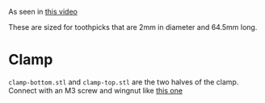 As seen in [this video](https://youtu.be/WcIbPXYy1WY)

These are sized for toothpicks that are 2mm in diameter and 64.5mm long.

# Clamp
`clamp-bottom.stl` and `clamp-top.stl` are the two halves of the clamp. Connect with an M3 screw and wingnut like [this one](https://www.thingiverse.com/thing:1137902)
